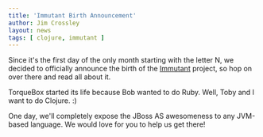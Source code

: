 ```yaml
---
title: 'Immutant Birth Announcement'
author: Jim Crossley
layout: news
tags: [ clojure, immutant ]
---
```


[Immutant]: http://immutant.org

Since it's the first day of the only month starting with the letter N,
we decided to officially announce the birth of the [Immutant] project,
so hop on over there and read all about it.

TorqueBox started its life because Bob wanted to do Ruby. Well, Toby
and I want to do Clojure. :)

One day, we'll completely expose the JBoss AS awesomeness to any
JVM-based language. We would love for you to help us get there!
